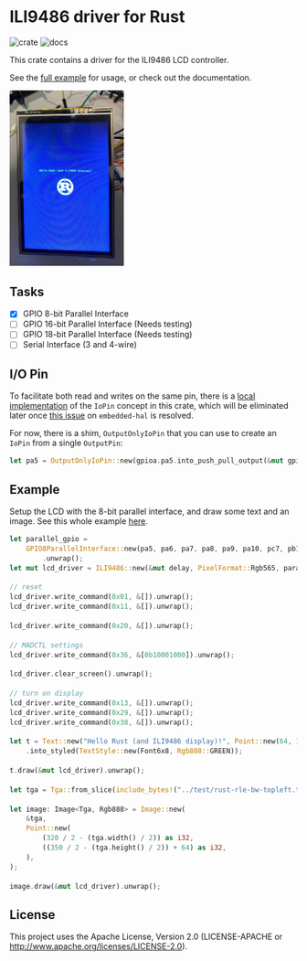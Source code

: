 # ILI9486 driver for Rust

![crate](https://img.shields.io/crates/v/ili9486) ![docs](https://docs.rs/ili9486-driver/badge.svg)

This crate contains a driver for the ILI9486 LCD controller.

See the [full example](examples/full.rs) for usage, or check out the documentation.

<img src="./examples/hello_world.jpg" width="200" />

## Tasks

- [x] GPIO 8-bit Parallel Interface
- [ ] GPIO 16-bit Parallel Interface (Needs testing)
- [ ] GPIO 18-bit Parallel Interface (Needs testing)
- [ ] Serial Interface (3 and 4-wire)

## I/O Pin

To facilitate both read and writes on the same pin, there is a [local implementation](./src/io/mod.rs) of the `IoPin` concept in this crate, which will be eliminated later once [this issue](https://github.com/rust-embedded/embedded-hal/issues/29) on `embedded-hal` is resolved.

For now, there is a shim, `OutputOnlyIoPin` that you can use to create an `IoPin` from a single `OutputPin`:

```rust
let pa5 = OutputOnlyIoPin::new(gpioa.pa5.into_push_pull_output(&mut gpioa.crl));
```

## Example

Setup the LCD with the 8-bit parallel interface, and draw some text and an image. See this whole example [here](./examples/output_only.rs).

```rust
let parallel_gpio =
    GPIO8ParallelInterface::new(pa5, pa6, pa7, pa8, pa9, pa10, pc7, pb10, pb6, pb8, pb7, pb9)
        .unwrap();
let mut lcd_driver = ILI9486::new(&mut delay, PixelFormat::Rgb565, parallel_gpio, pb5).unwrap();

// reset
lcd_driver.write_command(0x01, &[]).unwrap();
lcd_driver.write_command(0x11, &[]).unwrap();

lcd_driver.write_command(0x20, &[]).unwrap();

// MADCTL settings
lcd_driver.write_command(0x36, &[0b10001000]).unwrap();

lcd_driver.clear_screen().unwrap();

// turn on display
lcd_driver.write_command(0x13, &[]).unwrap();
lcd_driver.write_command(0x29, &[]).unwrap();
lcd_driver.write_command(0x38, &[]).unwrap();

let t = Text::new("Hello Rust (and ILI9486 display)!", Point::new(64, 175))
    .into_styled(TextStyle::new(Font6x8, Rgb888::GREEN));

t.draw(&mut lcd_driver).unwrap();

let tga = Tga::from_slice(include_bytes!("../test/rust-rle-bw-topleft.tga")).unwrap();

let image: Image<Tga, Rgb888> = Image::new(
    &tga,
    Point::new(
        (320 / 2 - (tga.width() / 2)) as i32,
        ((350 / 2 - (tga.height() / 2)) + 64) as i32,
    ),
);

image.draw(&mut lcd_driver).unwrap();
```

## License

This project uses the Apache License, Version 2.0 (LICENSE-APACHE or http://www.apache.org/licenses/LICENSE-2.0).